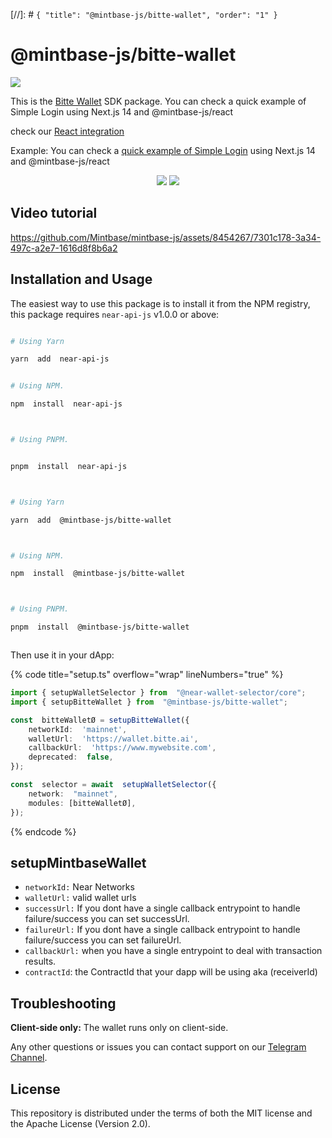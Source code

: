 [//]: # `{ "title": "@mintbase-js/bitte-wallet", "order": "1" }`



# @mintbase-js/bitte-wallet



![](https://github.com/Mintbase/mintbase-js/assets/11164548/39d50d30-f2e2-45fc-ba69-1853c6906ef1)




This is the [Bitte Wallet](https://wallet.bitte.ai/) SDK package.
You can check a quick example of Simple Login using Next.js 14 and @mintbase-js/react

check our [React integration](https://docs.mintbase.xyz/dev/mintbase-sdk-ref/react#mintbasewalletcontextprovider)

Example:
You can check a [quick example of Simple Login](https://github.com/Mintbase/examples/tree/main/starter) using Next.js 14 and @mintbase-js/react


<p align="center">
<img  src='https://img.shields.io/npm/dw/@mintbase-js/bitte-wallet'  />
<img  src='https://img.shields.io/bundlephobia/min/@mintbase-js/bitte-wallet'>
</p>

## Video tutorial

https://github.com/Mintbase/mintbase-js/assets/8454267/7301c178-3a34-497c-a2e7-1616d8f8b6a2





## Installation and Usage



The easiest way to use this package is to install it from the NPM registry, this package requires `near-api-js` v1.0.0 or above:



```bash

# Using Yarn

yarn  add  near-api-js


# Using NPM.

npm  install  near-api-js



# Using PNPM.


pnpm  install  near-api-js



```



```bash

# Using Yarn

yarn  add  @mintbase-js/bitte-wallet



# Using NPM.

npm  install  @mintbase-js/bitte-wallet



# Using PNPM.

pnpm  install  @mintbase-js/bitte-wallet



```



Then use it in your dApp:




{% code title="setup.ts" overflow="wrap" lineNumbers="true" %}




```ts
import { setupWalletSelector } from  "@near-wallet-selector/core";
import { setupBitteWallet } from  "@mintbase-js/bitte-wallet";

const  bitteWalletØ = setupBitteWallet({
    networkId:  'mainnet',
    walletUrl:  'https://wallet.bitte.ai',
    callbackUrl:  'https://www.mywebsite.com',
    deprecated:  false,
});

const  selector = await  setupWalletSelector({
    network:  "mainnet",
    modules: [bitteWalletØ],
});
```

{% endcode %}




## setupMintbaseWallet



- `networkId:` Near Networks
- `walletUrl:` valid wallet urls
- `successUrl:` If you dont have a single callback entrypoint to handle failure/success you can set successUrl.
- `failureUrl:` If you dont have a single callback entrypoint to handle failure/success you can set failureUrl.
- `callbackUrl:` when you have a single entrypoint to deal with transaction results.
- `contractId`: the ContractId that your dapp will be using aka (receiverId)

## Troubleshooting

**Client-side only:**
The wallet runs only on client-side.

Any other questions or issues you can contact support on our [Telegram Channel](https://telegram.me/mintdev).

## License

This repository is distributed under the terms of both the MIT license and the Apache License (Version 2.0).
